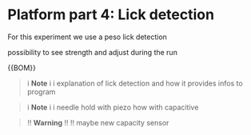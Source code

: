 # Platform part 4: Lick detection

For this experiment we use a peso lick detection

possibility to see strength and adjust during the run

{{BOM}}


>i **Note** 
>i
>i explanation of lick detection and how it provides infos to program



>i **Note** 
>i
>i needle hold with piezo how with capacitive



>!! **Warning** 
>!!
>!! maybe new capacity sensor




